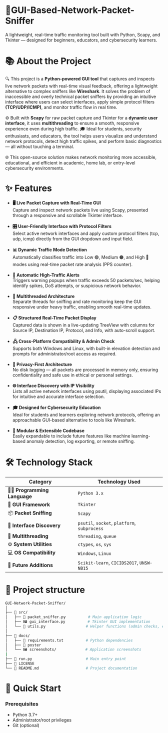# 🚦GUI-Based-Network-Packet-Sniffer
A lightweight, real-time traffic monitoring tool built with Python, Scapy, and Tkinter — designed for beginners, educators, and cybersecurity learners.
# 📚 About the Project
🔍 This project is a **Python-powered GUI tool** that captures and inspects live network packets with real-time visual feedback, offering a lightweight alternative to complex sniffers like **Wireshark**. It solves the problem of inaccessible and overly technical packet sniffers by providing an intuitive interface where users can select interfaces, apply simple protocol filters **(TCP/UDP/ICMP)**, and monitor traffic flow in real time.
<br> <br>
⚙️ Built with **Scapy** for raw packet capture and Tkinter for a **dynamic user interface**, it uses **multithreading** to ensure a smooth, responsive experience even during high traffic.
🎓 Ideal for students, security enthusiasts, and educators, the tool helps users visualize and understand network protocols, detect high traffic spikes, and perform basic diagnostics — all without touching a terminal.
<br><br>
🌐 This open-source solution makes network monitoring more accessible, educational, and efficient in academic, home lab, or entry-level cybersecurity environments. 

# ✨ Features
- **🖥️ Live Packet Capture with Real-Time GUI** <br>
Capture and inspect network packets live using Scapy, presented through a responsive and scrollable Tkinter interface.
<br> <br>
- **🎛️ User-Friendly Interface with Protocol Filters** <br>
Select active network interfaces and apply custom protocol filters (tcp, udp, icmp) directly from the GUI dropdown and input field.
<br><br>
- **📊 Dynamic Traffic Mode Detection** <br>
Automatically classifies traffic into Low 🟢, Medium 🟠, and High 🔴 modes using real-time packet rate analysis (PPS counter).
<br><br>
- **🚨 Automatic High-Traffic Alerts** <br>
Triggers warning popups when traffic exceeds 50 packets/sec, helping identify spikes, DoS attempts, or suspicious network behavior.
<br><br>
- **🔄 Multithreaded Architecture** <br>
Separate threads for sniffing and rate monitoring keep the GUI responsive under heavy traffic, enabling smooth real-time updates.
<br><br>
- **📋 Structured Real-Time Packet Display** <br>
Captured data is shown in a live-updating TreeView with columns for Source IP, Destination IP, Protocol, and Info, with auto-scroll support.
<br><br>
- **🖧 Cross-Platform Compatibility & Admin Check** <br>
Supports both Windows and Linux, with built-in elevation detection and prompts for administrator/root access as required.
<br><br>
- **🔐 Privacy-First Architecture** <br>
No disk logging — all packets are processed in memory only, ensuring confidentiality and safe use in ethical or personal settings.
<br><br>
- **🌐 Interface Discovery with IP Visibility** <br>
Lists all active network interfaces using psutil, displaying associated IPs for intuitive and accurate interface selection.
<br><br>
- **🎓 Designed for Cybersecurity Education** <br>
Ideal for students and learners exploring network protocols, offering an approachable GUI-based alternative to tools like Wireshark.
<br><br>
- **🧩 Modular & Extensible Codebase** <br>
Easily expandable to include future features like machine learning-based anomaly detection, log exporting, or remote sniffing.

# 🛠️ Technology Stack

| Category                | Technology Used                                |
|-------------------------|-----------------------------------------------|
| 🧑‍💻 **Programming Language** | `Python 3.x` |
| 🎨 **GUI Framework**         | `Tkinter` |
| 📦 **Packet Sniffing**       | `Scapy` |
| 🔎 **Interface Discovery**   | `psutil`, `socket`, `platform`, `subprocess` |
| 🔀 **Multithreading**        | `threading`, `queue` |
| ⚙️ **System Utilities**      | `ctypes`, `os`, `sys` |
| 💻 **OS Compatibility**     | `Windows`, `Linux` |
| 🧪 **Future Additions**      | `Scikit-learn`, `CICIDS2017`, `UNSW-NB15` |

# 📁 Project structure

```bash
GUI-Network-Packet-Sniffer/
│
├── 📂 src/
│   ├── 🐍 packet_sniffer.py          # Main application logic
│   ├── 🖼️ gui_interface.py          # Tkinter GUI implementation
│   └── 🔧 utils.py                  # Helper functions (admin checks, etc.)
│
├── 📂 docs/
│   ├── 📜 requirements.txt          # Python dependencies
│   ├── 📘 poster                    
│   └── 🖼️ screenshots/             # Application screenshots
|
├── 🚀 run.py                        # Main entry point
├── 📜 LICENSE
└── 📖 README.md                     # Project documentation
```

# 🚀 Quick Start
### Prerequisites
- Python 3.7+
- Administrator/root privileges
- Git (optional)

